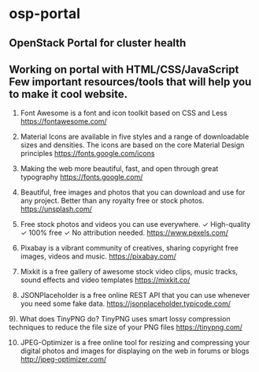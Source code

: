 # osp-portal
OpenStack Portal for cluster health
-----------------------------------
Working on portal with HTML/CSS/JavaScript
Few important resources/tools that will help you to make it cool website.
-------------------------------------------------------------------------
1) Font Awesome is a font and icon toolkit based on CSS and Less
https://fontawesome.com/

2) Material Icons are available in five styles and a range of downloadable sizes and densities. The icons are based on the core Material Design principles
https://fonts.google.com/icons

3) Making the web more beautiful, fast, and open through great typography
https://fonts.google.com/

4) Beautiful, free images and photos that you can download and use for any project. Better than any royalty free or stock photos.
https://unsplash.com/

5) Free stock photos and videos you can use everywhere. ✓ High-quality ✓ 100% free ✓ No attribution needed.
https://www.pexels.com/

6) Pixabay is a vibrant community of creatives, sharing copyright free images, videos and music. 
https://pixabay.com/

7) Mixkit is a free gallery of awesome stock video clips, music tracks, sound effects and video templates
https://mixkit.co/

8) JSONPlaceholder is a free online REST API that you can use whenever you need some fake data.
https://jsonplaceholder.typicode.com/

9). What does TinyPNG do? TinyPNG uses smart lossy compression techniques to reduce the file size of your PNG files
https://tinypng.com/

10) JPEG-Optimizer is a free online tool for resizing and compressing your digital photos and images for displaying on the web in forums or blogs
http://jpeg-optimizer.com/
